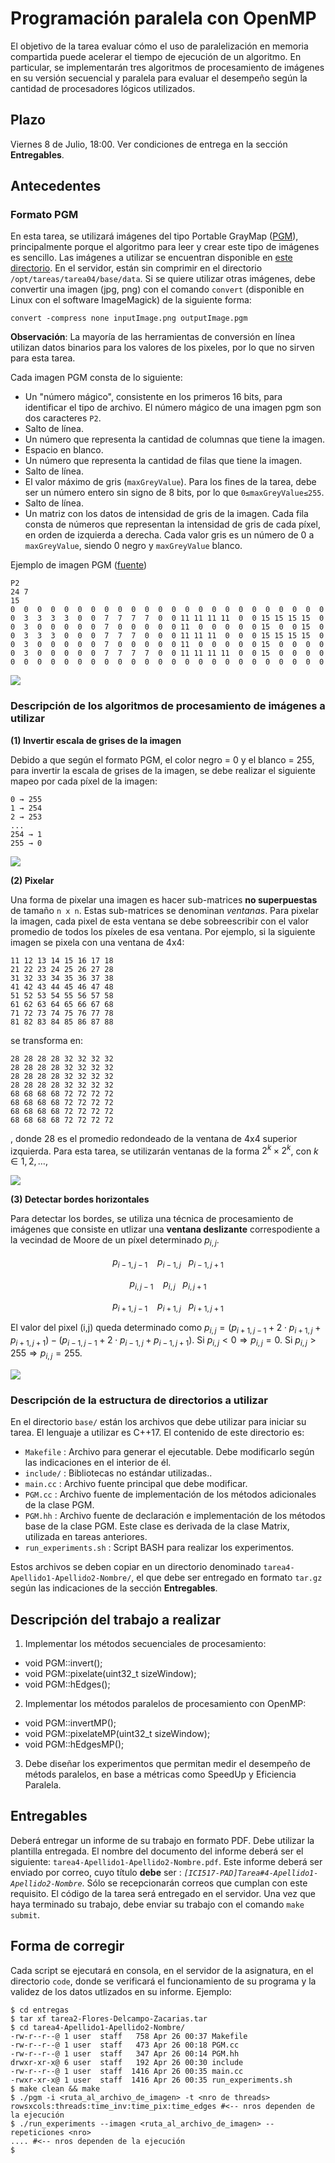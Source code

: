 # Programación paralela con OpenMP

El objetivo de la tarea evaluar cómo el uso de paralelización en memoria compartida puede acelerar el tiempo de ejecución de un algoritmo. En particular, se implementarán tres algoritmos de procesamiento de imágenes en su versión secuencial y paralela para evaluar el desempeño según la cantidad de procesadores lógicos utilizados.

## Plazo

Viernes 8 de Julio, 18:00. Ver condiciones de entrega en la sección **Entregables**.

## Antecedentes

### Formato PGM

En esta tarea, se utilizará imágenes del tipo Portable GrayMap ([PGM](https://en.wikipedia.org/wiki/Netpbm_format)), principalmente porque el algoritmo para leer y crear este tipo de imágenes es sencillo. Las imágenes a utilizar se encuentran disponible en [este directorio](https://github.com/g-courses/ICI517/tree/main/tareas/tarea04/base/data). En el servidor, están sin comprimir en el directorio ```/opt/tareas/tarea04/base/data```. Si se quiere utilizar otras imágenes, debe convertir una imagen (jpg, png) con el comando ```convert``` (disponible en Linux con el software ImageMagick) de la siguiente forma:

```
convert -compress none inputImage.png outputImage.pgm
```

**Observación**: La mayoría de las herramientas de conversión en línea utilizan datos binarios para los valores de los pixeles, por lo que no sirven para esta tarea.

Cada imagen PGM consta de lo siguiente:

* Un "número mágico", consistente en los primeros 16 bits, para identificar el tipo de archivo. El número mágico de una imagen pgm son dos caracteres ```P2```.
* Salto de línea.
* Un número que representa la cantidad de columnas que tiene la imagen.
* Espacio en blanco.
* Un número que representa la cantidad de filas que tiene la imagen.
* Salto de línea.
* El valor máximo de gris (```maxGreyValue```). Para los fines de la tarea, debe ser un número entero sin signo de 8 bits, por lo que ```0≤maxGreyValue≤255```.
* Salto de línea.
* Un matriz con los datos de intensidad de gris de la imagen. Cada fila consta de números que representan la intensidad de gris de cada píxel, en orden de izquierda a derecha. Cada valor gris es un número de 0 a ```maxGreyValue```, siendo 0 negro y ```maxGreyValue``` blanco.

Ejemplo de imagen PGM ([fuente](http://netpbm.sourceforge.net/doc/pgm.html))

```
P2
24 7
15
0  0  0  0  0  0  0  0  0  0  0  0  0  0  0  0  0  0  0  0  0  0  0  0
0  3  3  3  3  0  0  7  7  7  7  0  0 11 11 11 11  0  0 15 15 15 15  0
0  3  0  0  0  0  0  7  0  0  0  0  0 11  0  0  0  0  0 15  0  0 15  0
0  3  3  3  0  0  0  7  7  7  0  0  0 11 11 11  0  0  0 15 15 15 15  0
0  3  0  0  0  0  0  7  0  0  0  0  0 11  0  0  0  0  0 15  0  0  0  0
0  3  0  0  0  0  0  7  7  7  7  0  0 11 11 11 11  0  0 15  0  0  0  0
0  0  0  0  0  0  0  0  0  0  0  0  0  0  0  0  0  0  0  0  0  0  0  0
```

![](https://github.com/g-courses/ICI517/blob/main/tareas/tarea04/content/feep.png?raw=true)


### Descripción de los algoritmos de procesamiento de imágenes a utilizar

**(1) Invertir escala de grises de la imagen**

Debido a que según el formato PGM, el color negro = 0 y el  blanco = 255, para invertir la escala de grises de la imagen, se debe realizar el siguiente mapeo por cada píxel de la imagen:

```
0 → 255 
1 → 254 
2 → 253
...
254 → 1 
255 → 0
```

![](https://github.com/g-courses/ICI517/blob/main/tareas/tarea04/content/inverted.png?raw=true)

**(2) Pixelar**

Una forma de pixelar una imagen es hacer sub-matrices **no superpuestas** de tamaño ```n x n```. Estas sub-matrices se denominan *ventanas*. Para pixelar la imagen, cada pixel de esta ventana se debe sobreescribir con el valor promedio de todos los píxeles de esa ventana. Por ejemplo, si la siguiente imagen se pixela con una ventana de 4x4:

```
11 12 13 14 15 16 17 18
21 22 23 24 25 26 27 28
31 32 33 34 35 36 37 38
41 42 43 44 45 46 47 48
51 52 53 54 55 56 57 58
61 62 63 64 65 66 67 68
71 72 73 74 75 76 77 78
81 82 83 84 85 86 87 88
```

se transforma en:

```
28 28 28 28 32 32 32 32
28 28 28 28 32 32 32 32
28 28 28 28 32 32 32 32
28 28 28 28 32 32 32 32
68 68 68 68 72 72 72 72
68 68 68 68 72 72 72 72
68 68 68 68 72 72 72 72
68 68 68 68 72 72 72 72
```
, donde 28 es el promedio redondeado de la ventana de 4x4 superior izquierda. Para esta tarea, se utilizarán ventanas de la forma $2^k \times 2^k$, con $k \in {{1, 2, \dots, }}$

![](https://github.com/g-courses/ICI517/blob/main/tareas/tarea04/content/pixelated.png?raw=true)

**(3) Detectar bordes horizontales**

Para detectar los bordes, se utiliza una técnica de procesamiento de imágenes que consiste en utlizar una **ventana deslizante** correspodiente a la vecindad de Moore de un píxel determinado $p_{i,j}$.


$$p_{i-1,j-1}~~~~p_{i-1,j}~~~p_{i-1,j+1}$$

$$p_{i,j-1}~~~~p_{i,j}~~~p_{i,j+1}$$

$$p_{i+1,j-1}~~~~p_{i+1,j}~~~p_{i+1,j+1}$$

El valor del pixel (i,j) queda determinado como $p_{i,j} = (p_{i+1,j-1} + 2\cdot p_{i+1,j} + p_{i+1,j+1}) - (p_{i-1,j-1} + 2 \cdot p_{i-1,j} + p_{i-1,j+1})$. Si $p_{i,j} < 0 \Rightarrow p_{i,j} = 0$. Si $p_{i,j} > 255 \Rightarrow p_{i,j} = 255$. 

![](https://github.com/g-courses/ICI517/blob/main/tareas/tarea04/content/horiz_edges.png?raw=true)

### Descripción de la estructura de directorios a utilizar

En el directorio ```base/``` están los archivos que debe utilizar para iniciar su tarea. El lenguaje a utilizar es C++17. El contenido de este directorio es:

* ```Makefile``` : Archivo para generar el ejecutable. Debe modificarlo según las indicaciones en el interior de él.
* ```include/``` : Bibliotecas no estándar utilizadas..
* ```main.cc``` : Archivo fuente principal que debe modificar. 
* ```PGM.cc``` : Archivo fuente de implementación de los métodos adicionales de la clase PGM. 
* ```PGM.hh``` : Archivo fuente de declaración e implementación de los métodos base de la clase PGM. Este clase es derivada de la clase Matrix, utilizada en tareas anteriores.
* ```run_experiments.sh``` : Script BASH para realizar los experimentos.

Estos archivos se deben copiar en un directorio denominado ```tarea4-Apellido1-Apellido2-Nombre/```, el que debe ser entregado en formato ```tar.gz``` según las indicaciones de la sección **Entregables**.


## Descripción del trabajo a realizar

1) Implementar los métodos secuenciales de procesamiento:

* void PGM::invert();
* void PGM::pixelate(uint32_t sizeWindow);
* void PGM::hEdges();

2) Implementar los métodos paralelos de procesamiento con OpenMP:

* void PGM::invertMP();
* void PGM::pixelateMP(uint32_t sizeWindow);
* void PGM::hEdgesMP();

3) Debe diseñar los experimentos que permitan medir el desempeño de métods paralelos, en base a métricas como SpeedUp y Eficiencia Paralela.


## Entregables

Deberá entregar un informe de su trabajo en formato PDF. Debe utilizar la plantilla entregada. El nombre del documento del informe deberá ser el siguiente: ```tarea4-Apellido1-Apellido2-Nombre.pdf```. Este informe deberá ser enviado por correo, cuyo título **debe** ser : *```[ICI517-PAD]Tarea#4-Apellido1-Apellido2-Nombre```*. Sólo se recepcionarán correos que cumplan con este requisito. El código de la tarea será entregado en el servidor. Una vez que haya terminado su trabajo, debe enviar su trabajo con el comando ```make submit```.
 
## Forma de corregir

Cada script se ejecutará en consola, en el servidor de la asignatura, en el directorio ```code```, donde se verificará el funcionamiento de su programa y la validez de los datos utlizados en su informe. Ejemplo:

```
$ cd entregas
$ tar xf tarea2-Flores-Delcampo-Zacarias.tar
$ cd tarea4-Apellido1-Apellido2-Nombre/
-rw-r--r--@ 1 user  staff   758 Apr 26 00:37 Makefile
-rw-r--r--@ 1 user  staff   473 Apr 26 00:18 PGM.cc
-rw-r--r--@ 1 user  staff   347 Apr 26 00:14 PGM.hh
drwxr-xr-x@ 6 user  staff   192 Apr 26 00:30 include
-rw-r--r--@ 1 user  staff  1416 Apr 26 00:35 main.cc
-rwxr-xr-x@ 1 user  staff  1416 Apr 26 00:35 run_experiments.sh
$ make clean && make
$ ./pgm -i <ruta_al_archivo_de_imagen> -t <nro de threads>
rowsxcols:threads:time_inv:time_pix:time_edges #<-- nros dependen de la ejecución
$ ./run_experiments --imagen <ruta_al_archivo_de_imagen> --repeticiones <nro>
.... #<-- nros dependen de la ejecución
$

```


